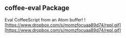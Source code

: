 ## coffee-eval Package

Eval CoffeeScript from an Atom buffer!
![https://www.dropbox.com/s/momzfocuaa89d74/repl.gif][https://www.dropbox.com/s/momzfocuaa89d74/repl.gif]
